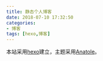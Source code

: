 ```yaml
---
title: 静态个人博客
date: 2018-07-10 17:32:50
categories:
- 博客
tags: [hexo,博客]
---
```

本站采用[hexo](https://hexo.io/)建立，主题采用[Anatole](https://github.com/Ben02/hexo-theme-Anatole)。